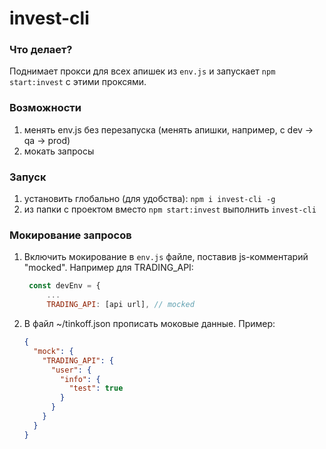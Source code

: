 # invest-cli

### Что делает?
Поднимает прокси для всех апишек из `env.js` и
запускает `npm start:invest` с этими проксями.

### Возможности
1. менять env.js без перезапуска (менять апишки, например, с dev -> qa -> prod)
2. мокать запросы

### Запуск
1. установить глобально (для удобства): `npm i invest-cli -g`
2. из папки с проектом вместо `npm start:invest` выполнить `invest-cli`

### Мокирование запросов
1. Включить мокирование в `env.js` файле, поставив js-комментарий "mocked".
 Например для TRADING_API:
   ```js
    const devEnv = {
        ...
        TRADING_API: [api url], // mocked
   ```
2. В файл ~/tinkoff.json прописать моковые данные. Пример:
   ```json
   {
     "mock": {
       "TRADING_API": {
         "user": {
           "info": {
             "test": true
           }
         }
       }
     }
   }
   ```
